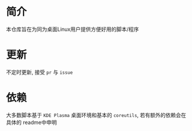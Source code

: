 # 简介

本仓库旨在为同为桌面Linux用户提供方便好用的脚本/程序

# 更新

不定时更新, 接受 `pr` 与 `issue`

# 依赖

大多数脚本基于 `KDE Plasma` 桌面环境和基本的 `coreutils`, 若有额外的依赖会在具体的 readme中申明
